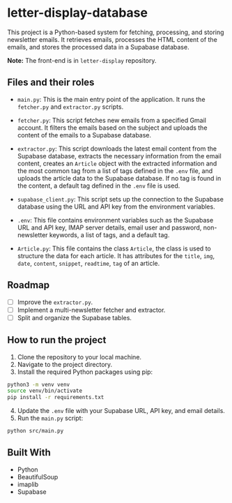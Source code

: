# letter-display-database

This project is a Python-based system for fetching, processing, and storing newsletter emails. It retrieves emails, processes the HTML content of the emails, and stores the processed data in a Supabase database.

**Note:** The front-end is in `letter-display` repository. 

## Files and their roles

- `main.py`: This is the main entry point of the application. It runs the `fetcher.py` and `extractor.py` scripts.

- `fetcher.py`: This script fetches new emails from a specified Gmail account. It filters the emails based on the subject and uploads the content of the emails to a Supabase database.

- `extractor.py`: This script downloads the latest email content from the Supabase database, extracts the necessary information from the email content, creates an `Article` object with the extracted information and the most common tag from a list of tags defined in the `.env` file, and uploads the article data to the Supabase database. If no tag is found in the content, a default tag defined in the `.env` file is used.

- `supabase_client.py`: This script sets up the connection to the Supabase database using the URL and API key from the environment variables.

- `.env`: This file contains environment variables such as the Supabase URL and API key, IMAP server details, email user and password, non-newsletter keywords, a list of tags, and a default tag.

- `Article.py`: This file contains the class `Article`, the class is used to structure the data for each article. It has attributes for the `title`, `img`, `date`, `content`, `snippet`, `readtime`, `tag` of an article.

## Roadmap

- [ ] Improve the `extractor.py`.
- [ ] Implement a multi-newsletter fetcher and extractor.
- [ ] Split and organize the Supabase tables.

## How to run the project

1. Clone the repository to your local machine.
2. Navigate to the project directory.
3. Install the required Python packages using pip:

```bash
python3 -m venv venv
source venv/bin/activate
pip install -r requirements.txt
```

4. Update the `.env` file with your Supabase URL, API key, and email details.
5. Run the `main.py` script:

```bash
python src/main.py
```

## Built With

- Python
- BeautifulSoup
- imaplib
- Supabase
